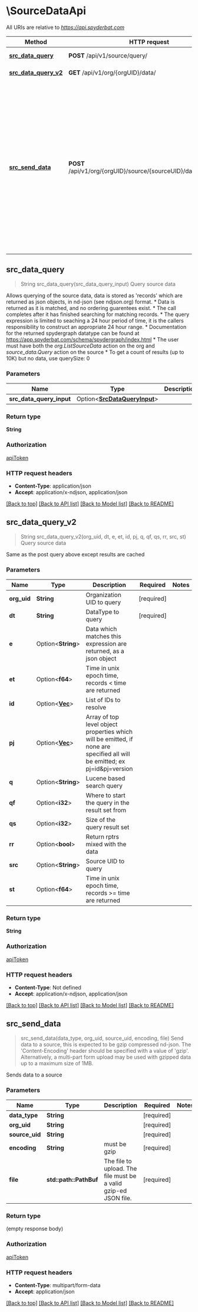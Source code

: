 # \SourceDataApi

All URIs are relative to *https://api.spyderbat.com*

Method | HTTP request | Description
------------- | ------------- | -------------
[**src_data_query**](SourceDataApi.md#src_data_query) | **POST** /api/v1/source/query/ | Query source data
[**src_data_query_v2**](SourceDataApi.md#src_data_query_v2) | **GET** /api/v1/org/{orgUID}/data/ | Query source data
[**src_send_data**](SourceDataApi.md#src_send_data) | **POST** /api/v1/org/{orgUID}/source/{sourceUID}/data/{dataType} | Send data to a source, this is expected to be gzip compressed nd-json. The 'Content-Encoding' header should be specified with a value of 'gzip'. Alternatively, a multi-part form upload may be used with gzipped data up to a maximum size of 1MB.



## src_data_query

> String src_data_query(src_data_query_input)
Query source data

 Allows querying of the source data, data is stored as 'records' which are returned as json objects, in nd-json (see ndjson.org) format.   * Data is returned as it is matched, and no ordering guarentees exist.  * The call completes after it has finished searching for matching records.  * The query expression is limited to seaching a 24 hour period of time, it is the callers responsibility to construct an appropriate 24 hour range. * Documentation for the returned spydergraph datatype can be found at https://app.spyderbat.com/schema/spydergraph/index.html  * The user must have both the *org.ListSourceData* action on the org and *source_data.Query* action on the source * To get a count of results (up to 10K) but no data, use querySize: 0  

### Parameters


Name | Type | Description  | Required | Notes
------------- | ------------- | ------------- | ------------- | -------------
**src_data_query_input** | Option<[**SrcDataQueryInput**](SrcDataQueryInput.md)> |  |  |

### Return type

**String**

### Authorization

[apiToken](../README.md#apiToken)

### HTTP request headers

- **Content-Type**: application/json
- **Accept**: application/x-ndjson, application/json

[[Back to top]](#) [[Back to API list]](../README.md#documentation-for-api-endpoints) [[Back to Model list]](../README.md#documentation-for-models) [[Back to README]](../README.md)


## src_data_query_v2

> String src_data_query_v2(org_uid, dt, e, et, id, pj, q, qf, qs, rr, src, st)
Query source data

Same as the post query above except results are cached

### Parameters


Name | Type | Description  | Required | Notes
------------- | ------------- | ------------- | ------------- | -------------
**org_uid** | **String** | Organization UID to query | [required] |
**dt** | **String** | DataType to query | [required] |
**e** | Option<**String**> | Data which matches this expression are returned, as a json object |  |
**et** | Option<**f64**> | Time in unix epoch time, records < time are returned |  |
**id** | Option<[**Vec<String>**](String.md)> | List of IDs to resolve |  |
**pj** | Option<[**Vec<String>**](String.md)> | Array of top level object properties which will be emitted, if none are specified all will be emitted; ex pj=id&pj=version |  |
**q** | Option<**String**> | Lucene based search query |  |
**qf** | Option<**i32**> | Where to start the query in the result set from |  |
**qs** | Option<**i32**> | Size of the query result set |  |
**rr** | Option<**bool**> | Return rptrs mixed with the data |  |
**src** | Option<**String**> | Source UID to query |  |
**st** | Option<**f64**> | Time in unix epoch time, records >= time are returned |  |

### Return type

**String**

### Authorization

[apiToken](../README.md#apiToken)

### HTTP request headers

- **Content-Type**: Not defined
- **Accept**: application/x-ndjson, application/json

[[Back to top]](#) [[Back to API list]](../README.md#documentation-for-api-endpoints) [[Back to Model list]](../README.md#documentation-for-models) [[Back to README]](../README.md)


## src_send_data

> src_send_data(data_type, org_uid, source_uid, encoding, file)
Send data to a source, this is expected to be gzip compressed nd-json. The 'Content-Encoding' header should be specified with a value of 'gzip'. Alternatively, a multi-part form upload may be used with gzipped data up to a maximum size of 1MB.

Sends data to a source

### Parameters


Name | Type | Description  | Required | Notes
------------- | ------------- | ------------- | ------------- | -------------
**data_type** | **String** |  | [required] |
**org_uid** | **String** |  | [required] |
**source_uid** | **String** |  | [required] |
**encoding** | **String** | must be gzip | [required] |
**file** | **std::path::PathBuf** | The file to upload. The file must be a valid gzip-ed JSON file. | [required] |

### Return type

 (empty response body)

### Authorization

[apiToken](../README.md#apiToken)

### HTTP request headers

- **Content-Type**: multipart/form-data
- **Accept**: application/json

[[Back to top]](#) [[Back to API list]](../README.md#documentation-for-api-endpoints) [[Back to Model list]](../README.md#documentation-for-models) [[Back to README]](../README.md)

